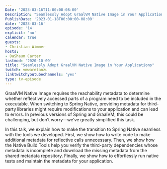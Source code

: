 ```yaml
---
Date: '2023-03-16T11:00:00-08:00'
Description: "Seamlessly Adopt GraalVM Native Image in Your Applications"
PublishDate: '2023-01-18T00:00:00-08:00'
date: '2023-03-16'
episode: '14'
explicit: 'no'
calendar: true
guests:
- Christian Wimmer
hosts:
- DaShaun Carter
lastmod: '2020-10-09'
title: "Seamlessly Adopt GraalVM Native Image in Your Applications"
twitch: vmwaretanzu
linktwitchyoutubechannels: 'yes'
type: tv-episode
---
```


GraalVM Native Image requires the reachability metadata to determine whether reflectively accessed parts of a program need to be included in the executable. When switching to Spring Native, providing metadata for third-party libraries might require modifications to your application and can lead to errors. In previous versions of Spring and GraalVM, this could be challenging, but don’t worry—we’ve greatly simplified this task.

In this talk, we explain how to make the transition to Spring Native seamless with the tools we developed. First, we show how to write code to make additional metadata for reflective calls unnecessary. Then, we show how the Native Build Tools help you verify the third-party dependencies whose metadata is incomplete and download the missing metadata from the shared metadata repository. Finally, we show how to effortlessly run native tests and maintain the metadata for your application.